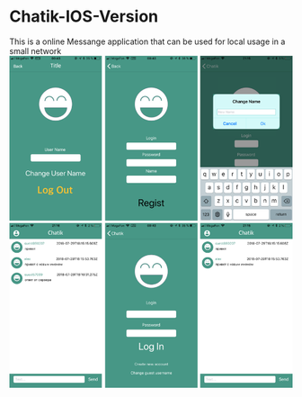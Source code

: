 # Chatik-IOS-Version
 This is a online Messange application that can be used for local usage in a small network
![alt text](LogoGit//Untitled.png "Screeshots")
